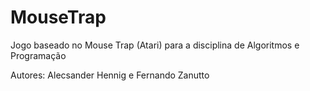 # MouseTrap
Jogo baseado no Mouse Trap (Atari) para a disciplina de Algoritmos e Programação

Autores: Alecsander Hennig e Fernando Zanutto
